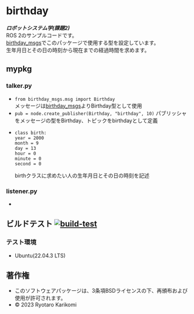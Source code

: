 # birthday
***ロボットシステム学(課題2)***  
ROS 2のサンプルコードです。  
[birthday_msgs](https://github.com/ryotarokarikomi/birthday_msgs.git)でこのパッケージで使用する型を設定しています。  
生年月日とその日の時刻から現在までの経過時間を求めます。


## mypkg

### talker.py
* `from birthday_msgs.msg import Birthday`  
  メッセージは[birthday_msgs](https://github.com/ryotarokarikomi/birthday_msgs.git)よりBirthday型として使用
* `pub = node.create_publisher(Birthday, "birthday", 10)`
  パブリッシャをメッセージの型をBirthday、トピックをbirthdayとして定義
* ```
  class birth:
  year = 2000
  month = 9
  day = 13
  hour = 0
  minute = 0
  second = 0
  ```
  birthクラスに求めたい人の生年月日とその日の時刻を記述

### listener.py
* 


## ビルドテスト [![build-test](https://github.com/ryotarokarikomi/birthday/actions/workflows/test.yaml/badge.svg)](https://github.com/ryotarokarikomi/birthday/actions/workflows/test.yaml)

### テスト環境
* Ubuntu(22.04.3 LTS)


## 著作権
* このソフトウェアパッケージは、3条項BSDライセンスの下、再頒布および使用が許可されます。
* © 2023 Ryotaro Karikomi
